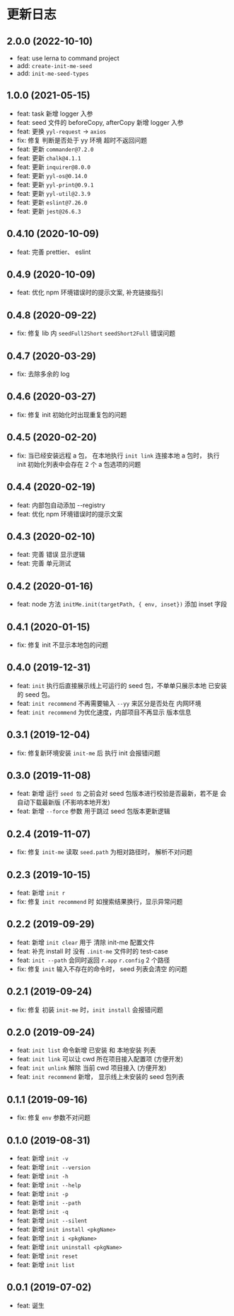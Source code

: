 # 更新日志
## 2.0.0 (2022-10-10)
- feat: use lerna to command project
- add: `create-init-me-seed`
- add: `init-me-seed-types`

## 1.0.0 (2021-05-15)

- feat: task 新增 logger 入参
- feat: seed 文件的 beforeCopy, afterCopy 新增 logger 入参
- feat: 更换 `yyl-request` -> `axios`
- fix: 修复 判断是否处于 yy 环境 超时不返回问题
- feat: 更新 `commander@7.2.0`
- feat: 更新 `chalk@4.1.1`
- feat: 更新 `inquirer@8.0.0`
- feat: 更新 `yyl-os@0.14.0`
- feat: 更新 `yyl-print@0.9.1`
- feat: 更新 `yyl-util@2.3.9`
- feat: 更新 `eslint@7.26.0`
- feat: 更新 `jest@26.6.3`

## 0.4.10 (2020-10-09)

- feat: 完善 prettier、 eslint

## 0.4.9 (2020-10-09)

- feat: 优化 npm 环境错误时的提示文案, 补充链接指引

## 0.4.8 (2020-09-22)

- fix: 修复 lib 内 `seedFull2Short` `seedShort2Full` 错误问题

## 0.4.7 (2020-03-29)

- fix: 去除多余的 log

## 0.4.6 (2020-03-27)

- fix: 修复 init 初始化时出现重复包的问题

## 0.4.5 (2020-02-20)

- fix: 当已经安装远程 a 包， 在本地执行 `init link` 连接本地 a 包时， 执行 init 初始化列表中会存在 2 个 a 包选项的问题

## 0.4.4 (2020-02-19)

- feat: 内部包自动添加 --registry
- feat: 优化 npm 环境错误时的提示文案

## 0.4.3 (2020-02-10)

- feat: 完善 错误 显示逻辑
- feat: 完善 单元测试

## 0.4.2 (2020-01-16)

- feat: node 方法 `initMe.init(targetPath, { env, inset})` 添加 inset 字段

## 0.4.1 (2020-01-15)

- fix: 修复 init 不显示本地包的问题

## 0.4.0 (2019-12-31)

- feat: `init` 执行后直接展示线上可运行的 seed 包，不单单只展示本地 已安装的 seed 包。
- feat: `init recommend` 不再需要输入 `--yy` 来区分是否处在 内网环境
- feat: `init recommend` 为优化速度，内部项目不再显示 版本信息

## 0.3.1 (2019-12-04)

- fix: 修复新环境安装 `init-me` 后 执行 init 会报错问题

## 0.3.0 (2019-11-08)

- feat: 新增 运行 `seed 包` 之前会对 seed 包版本进行校验是否最新，若不是 会自动下载最新版 (不影响本地开发)
- feat: 新增 `--force` 参数 用于跳过 seed 包版本更新逻辑

## 0.2.4 (2019-11-07)

- fix: 修复 `init-me` 读取 `seed.path` 为相对路径时， 解析不对问题

## 0.2.3 (2019-10-15)

- feat: 新增 `init r`
- fix: 修复 `init recommend` 时 如搜索结果换行，显示异常问题

## 0.2.2 (2019-09-29)

- feat: 新增 `init clear` 用于 清除 init-me 配置文件
- feat: 补充 install 时 没有 `.init-me` 文件时的 test-case
- feat: `init --path` 会同时返回 `r.app` `r.config` 2 个路径
- fix: 修复 `init` 输入不存在的命令时， seed 列表会清空 的问题

## 0.2.1 (2019-09-24)

- fix: 修复 初装 `init-me` 时，`init install` 会报错问题

## 0.2.0 (2019-09-24)

- feat: `init list` 命令新增 已安装 和 本地安装 列表
- feat: `init link` 可以让 cwd 所在项目接入配置项 (方便开发)
- feat: `init unlink` 解除 当前 cwd 项目接入 (方便开发)
- feat: `init recommend` 新增， 显示线上未安装的 seed 包列表

## 0.1.1 (2019-09-16)

- fix: 修复 `env` 参数不对问题

## 0.1.0 (2019-08-31)

- feat: 新增 `init -v`
- feat: 新增 `init --version`
- feat: 新增 `init -h`
- feat: 新增 `init --help`
- feat: 新增 `init -p`
- feat: 新增 `init --path`
- feat: 新增 `init -q`
- feat: 新增 `init --silent`
- feat: 新增 `init install <pkgName>`
- feat: 新增 `init i <pkgName>`
- feat: 新增 `init uninstall <pkgName>`
- feat: 新增 `init reset`
- feat: 新增 `init list`

## 0.0.1 (2019-07-02)

- feat: 诞生
